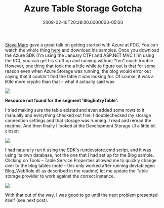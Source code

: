 ﻿---
title: Azure Table Storage Gotcha
date: "2009-02-10T20:38:00.0000000-05:00"
description: Steve Marx gave a great talk on getting started with Azure at PDC.
featuredImage: img/azure-table-storage-gotcha-featured.png
---

[Steve Marx](http://blog.smarx.com/) gave a great talk on getting started with Azure at PDC. You can watch the whole thing [here](http://channel9.msdn.com/pdc2008/ES01) and download his samples. Once you download the Azure SDK (I'm using the January CTP) and ASP.NET MVC (I'm using the RC), you can get his stuff up and running without \*too\* much trouble. However, one thing that took me a little while to figure out is that for some reason even when Azure Storage was running, the blog would error out saying that it couldn't find the table it was looking for. Of course, it was a little more cryptic than that – what it actually said was:

![](/img/azure1.png)

**Resource not found for the segment 'BlogEntryTable'.**

I tried making sure the table existed and even added some rows to it manually and everything checked out fine. I doublechecked my storage connection settings and that storage was running. I read and reread the readme. And then finally I looked at the Development Storage UI a little bit closer:

![](/img/azure2.png)

I had naturally run it using the SDK's rundevstore.cmd script, and it was using its own database, not the one that I had set up for the Blog sample. Clicking on Tools – Table Service Properties allowed me to quickly change over to the blog tables (note – this only worked after running devtablegen Blog_WebRole.dll as described in the readme) let me update the Table storage provider to work against the correct instance.

![](/img/azure3.png)

With that out of the way, I was good to go until the next problem presented itself (see next post).

